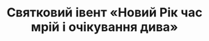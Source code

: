 ﻿---
title: Cвятковий івент «Новий Рік час мрій і очікування дива»
---

<youtube id="fExnd-NOPmA" />
